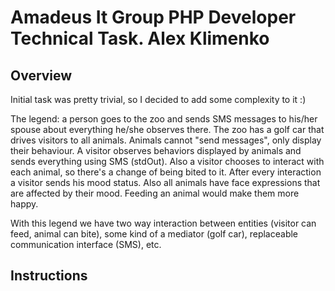 # Amadeus It Group PHP Developer Technical Task. Alex Klimenko

## Overview

Initial task was pretty trivial, so I decided to add some complexity to it :)

The legend: a person goes to the zoo and sends SMS messages to his/her spouse about
everything he/she observes there. The zoo has a golf car that drives visitors to
all animals. Animals cannot "send messages", only display their behaviour. A visitor
observes behaviors displayed by animals and sends everything using SMS (stdOut).
Also a visitor chooses to interact with each animal, so there's a change of
being bited to it. After every interaction a visitor sends his mood status. 
Also all animals have face expressions that are affected by their mood. 
Feeding an animal would make them more happy.
  
With this legend we have two way interaction between entities (visitor can feed, 
animal can bite), some kind of a mediator (golf car), replaceable communication
interface (SMS), etc.

## Instructions
